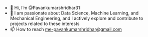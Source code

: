 - 👋 Hi, I’m @Pavankumarshridhar31
- 👀 I am passionate about Data Science, Machine Learning, and Mechanical Engineering, and I actively explore and contribute to projects related to these interests
- 📫 How to reach me-pavankumarshridhar@gmail.com


<!---
Pavankumarshridhar31/Pavankumarshridhar31 is a ✨ special ✨ repository because its `README.md` (this file) appears on your GitHub profile.
You can click the Preview link to take a look at your changes.
--->
